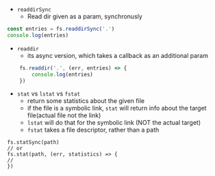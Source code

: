 - `readdirSync`
	- Read dir given as a param, synchronusly
	
```js
const entries = fs.readdirSync('.')
console.log(entries)
```
- `readdir`
	- its async version, which takes a callback as an additional param 

```js
	fs.readdir('.', (err, entries) => {
		console.log(entries)
	})
```
- `stat` vs `lstat` vs `fstat`
	- return some statistics about the given file
	- if the file is a symbolic link, `stat` will return info about the target file(actual file not the link)
	- `lstat` will do that for the symbolic link (NOT the actual target)
	- `fstat` takes a file descriptor, rather than a path
```
fs.statSync(path)
// or
fs.stat(path, (err, statistics) => {
//
})
```